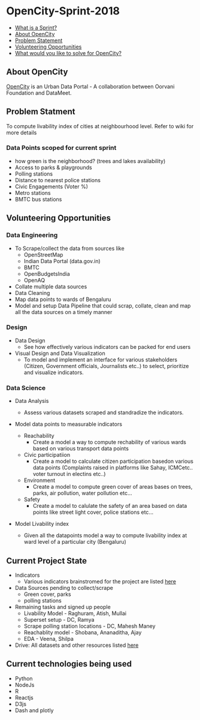 # OpenCity-Sprint-2018
- [What is a Sprint?](https://github.com/DataKind-BLR/Sprint/wiki)
- [About OpenCity](https://github.com/DataKind-BLR/OpenCity-Sprint-2018#about-opencity)
- [Problem Statement](https://github.com/DataKind-BLR/OpenCity-Sprint-2018/wiki)
- [Volunteering Opportunities](https://github.com/DataKind-BLR/OpenCity-Sprint-2018#volunteering-opportunities)
- [What would you like to solve for OpenCity?](https://github.com/DataKind-BLR/OpenCity-Sprint-2018/issues)

## About OpenCity

[OpenCity](http://opencity.in//) is an Urban Data Portal - A collaboration between Oorvani Foundation and DataMeet. 


## Problem Statment
  To compute livability index of cities at neighbourhood level. Refer to wiki for more details

### Data Points scoped for current sprint
- how green is the neighborhood? (trees and lakes availability) 
- Access to parks & playgrounds
- Polling stations
- Distance to nearest police stations
- Civic Engagements (Voter %)
- Metro stations
- BMTC bus stations
 
## Volunteering Opportunities
  ### Data Engineering
  - To Scrape/collect the data from sources like
    - OpenStreetMap
    - Indian Data Portal (data.gov.in)
    - BMTC
    - OpenBudgetsIndia
    - OpenAQ
  - Collate multiple data sources
  - Data Cleaning
  - Map data points to wards of Bengaluru
  - Model and setup Data Pipeline that could scrap, collate, clean and map all the data sources on a timely manner
  ### Design
  - Data Design
    - See how effectively various indicators can be packed for end users
  - Visual Design and Data Visualization
    - To model and implement an interface for various stakeholders (Citizen, Government officials, Journalists etc..) to select, prioritize and visualize indicators.
     
  ### Data Science
  - Data Analysis
    - Assess various datasets scraped and standradize the indicators.
    
  - Model data points to measurable indicators
  
    - Reachability
      - Create a model a way to compute rechability of various wards based on various transport data points
    - Civic participatiion
      - Create a model to calculate citizen participation basedon various data points (Complaints raised in platforms like Sahay, ICMCetc.. voter turnout in electins etc..) 
    - Environment
      - Create a model to compute green cover of areas bases on trees, parks, air pollution, water pollution etc...  
    - Safety
      - Create a model to calulate the safety of an area based on data points like street light cover, police stations etc... 
  
  - Model Livability index
    - Given all the datapoints model a way to compute livability index at ward level of a particular city (Bengaluru)

## Current Project State
  - Indicators
    - Various indicators brainstromed for the project are listed [here](https://docs.google.com/spreadsheets/d/1yrmouKdaCkhYW6U-Kh0UhcDiSBooThtr9fjFY6VgWTU/edit#gid=0)
  - Data Sources pending to collect/scrape
    - Green cover, parks
    - polling stations
  - Remaining tasks and signed up people
    - Livability Model - Raghuram, Atish, Mullai
    - Superset setup - DC, Ramya
    - Scrape polling station locations - DC, Mahesh Maney
    - Reachablity model - Shobana, Ananaditha, Ajay
    - EDA - Veena, Shilpa
  - Drive: All datasets and other resources listed [here](https://drive.google.com/drive/u/1/folders/1E6gX6oPp7koAskiLDRVXuDS3dAd6v9rq) 

## Current technologies being used
- Python
- NodeJs
- R
- Reactjs
- D3js
- Dash and plotly
